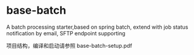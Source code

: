 # base-batch
A batch processing starter,based on spring batch, extend with job status notification by email, SFTP endpoint supporting

项目结构，编译和启动请参照 base-batch-setup.pdf
